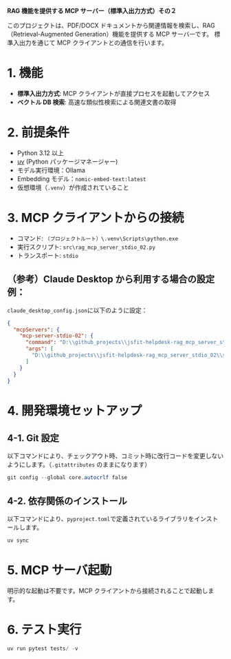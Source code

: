 **RAG 機能を提供する MCP サーバー（標準入出力方式）その２**

このプロジェクトは、PDF/DOCX ドキュメントから関連情報を検索し、RAG（Retrieval-Augmented Generation）機能を提供する MCP サーバーです。
標準入出力を通じて MCP クライアントとの通信を行います。

# 1. 機能

- **標準入出力方式**: MCP クライアントが直接プロセスを起動してアクセス
- **ベクトル DB 検索**: 高速な類似性検索による関連文書の取得

# 2. 前提条件

- Python 3.12 以上
- [uv](https://docs.astral.sh/uv/) (Python パッケージマネージャー)
- モデル実行環境：Ollama
- Embedding モデル：`nomic-embed-text:latest`
- 仮想環境（`.venv`）が作成されていること

# 3. MCP クライアントからの接続

- コマンド: `（プロジェクトルート）\.venv\Scripts\python.exe`
- 実行スクリプト: `src\rag_mcp_server_stdio_02.py`
- トランスポート: `stdio`

## （参考）Claude Desktop から利用する場合の設定例：

`claude_desktop_config.json`に以下のように設定：

```json
{
  "mcpServers": {
    "mcp-server-stdio-02": {
      "command": "D:\\github_projects\\jsfit-helpdesk-rag_mcp_server_stdio_02\\.venv\\Scripts\\python.exe",
      "args": [
        "D:\\github_projects\\jsfit-helpdesk-rag_mcp_server_stdio_02\\src\\rag_mcp_server_stdio_02.py"
      ]
    }
  }
}
```

# 4. 開発環境セットアップ

## 4-1. Git 設定

以下コマンドにより、チェックアウト時、コミット時に改行コードを変更しないようにします。（`.gitattributes` のままになります）

```powershell
git config --global core.autocrlf false
```

## 4-2. 依存関係のインストール

以下コマンドにより、`pyproject.toml`で定義されているライブラリをインストールします。

```powershell
uv sync
```

# 5. MCP サーバ起動

明示的な起動は不要です。MCP クライアントから接続されることで起動します。

# 6. テスト実行

```powershell
uv run pytest tests/ -v
```
